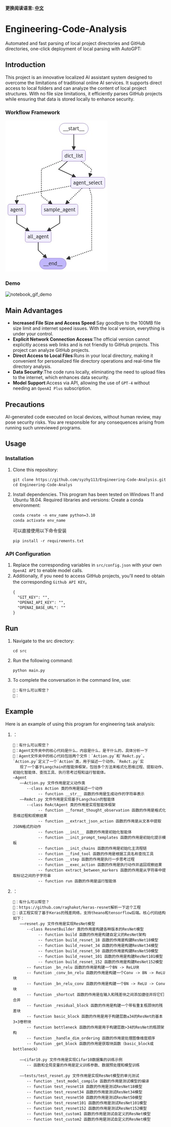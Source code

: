 **更换阅读语言: [中文](README_CN.md)**

# Engineering-Code-Analysis
Automated and fast parsing of local project directories and GitHub directories, one-click deployment of local parsing with AutoGPT:

## Introduction

This project is an innovative localized AI assistant system designed to overcome the limitations of traditional online AI services. It supports direct access to local folders and can analyze the content of local project structures. With no file size limitations, it efficiently parses GitHub projects while ensuring that data is stored locally to enhance security.

### Workflow Framework
![工作流框架](image/image.png)

### Demo
![notebook_gif_demo](image/1.gif)

## Main Advantages

- **Increased File Size and Access Speed**:Say goodbye to the 100MB file size limit and internet speed issues. With the local version, everything is under your control.
- **Explicit Network Connection Access**:The official version cannot explicitly access web links and is not friendly to GitHub projects. This project can analyze GitHub projects.
- **Direct Access to Local Files**:Runs in your local directory, making it convenient for personalized file directory operations and real-time file directory analysis.
-  **Data Security**:The code runs locally, eliminating the need to upload files to the internet, which enhances data security.
-  **Model Support**:Access via API, allowing the use of ```GPT-4``` without needing an ```OpenAI Plus``` subscription.

## Precautions
AI-generated code executed on local devices, without human review, may pose security risks. You are responsible for any consequences arising from running such unreviewed programs.

## Usage

### Installation

1. Clone this repository:
   ```shell
   git clone https://github.com/syzhy113/Engineering-Code-Analysis.git
   cd Engineering-Code-Analys
   ```

2. Install dependencies. This program has been tested on Windows 11 and Ubuntu 18.04. Required libraries and versions:
   Create a conda environment:
      ```shell
   conda create -n env_name python=3.10
   conda activate env_name
   ```
   可以直接使用以下命令安装
   ```shell
   pip install -r requirements.txt
   ```

### API Configuration
1. Replace the corresponding variables in ```src/config.json``` with your own ```OpenAI API``` to enable model calls.<br>
2. Additionally, if you need to access GitHub projects, you'll need to obtain the corresponding ```Github API KEY```。
   ```shell
   {
     "GIT_KEY": "",
     "OPENAI_API_KEY": "",
     "OPENAI_BASE_URL": ""
   }
   ```

## Run

1. Navigate to the src directory:
   ```shell
   cd src
   ```

2. Run the following command:
   ```shell
   python main.py
   ```

3. To complete the conversation in the command line, use:
   ```shell
   🤖：有什么可以帮您？
   👨：
   ```


## Example

Here is an example of using this program for engineering task analysis:

1. ：
   ```shell
   🤖：有什么可以帮您？
   👨：Agent文件夹中的核心代码是什么，内容是什么，是干什么的，具体分析一下
   🤖：Agent文件夹中的核心代码包括两个文件：`Action.py`和`ReAct.py`。`Action.py`定义了一个`Action`类，用于描述一个动作。`ReAct.py`实
      现了一个基于Langchain的智能体框架，包括多个方法来格式化思维过程、提取动作、初始化智能体、查找工具、执行思考过程和运行智能体。
   —Agent
      ——Action.py 文件作用是定义动作类
         --class Action 类的作用是描述一个动作
              -- function __str__ 函数的作用是生成动作的字符串表示
      ——ReAct.py 文件作用是实现基于Langchain的智能体
         --class ReActAgent 类的作用是实现智能体框架
              -- function __format_thought_observation 函数的作用是格式化思维过程和观察结果
              -- function __extract_json_action 函数的作用是从文本中提取JSON格式的动作
              -- function __init__ 函数的作用是初始化智能体
              -- function __init_prompt_templates 函数的作用是初始化提示模板
              -- function __init_chains 函数的作用是初始化主流程链
              -- function __find_tool 函数的作用是根据工具名称查找工具
              -- function __step 函数的作用是执行一步思考过程
              -- function __exec_action 函数的作用是执行动作并返回观察结果
              -- function extract_between_markers 函数的作用是从字符串中提取标记之间的子字符串
              -- function run 函数的作用是运行智能体
      ```
2. ：
   ```shell
   🤖：有什么可以帮您？
   👨：https://github.com/raghakot/keras-resnet解析一下这个工程
   🤖：该工程实现了基于Keras的残差网络，支持theano和tensorflow后端。核心代码结构如下：
      ——resnet.py 文件作用是实现ResNet模型
         --class ResnetBuilder 类的作用是构建各种版本的ResNet模型
              -- function build 函数的作用是构建自定义的ResNet架构
              -- function build_resnet_18 函数的作用是构建ResNet18模型
              -- function build_resnet_34 函数的作用是构建ResNet34模型
              -- function build_resnet_50 函数的作用是构建ResNet50模型
              -- function build_resnet_101 函数的作用是构建ResNet101模型
              -- function build_resnet_152 函数的作用是构建ResNet152模型
         -- function _bn_relu 函数的作用是构建一个BN -> ReLU块
         -- function _conv_bn_relu 函数的作用是构建一个Conv -> BN -> ReLU块
         -- function _bn_relu_conv 函数的作用是构建一个BN -> ReLU -> Conv块
         -- function _shortcut 函数的作用是在输入和残差块之间添加捷径并将它们合并
         -- function _residual_block 函数的作用是构建一个带有重复瓶颈块的残差块
         -- function basic_block 函数的作用是用于构建层数≤34的ResNet的基本3×3卷积块
         -- function bottleneck 函数的作用是用于构建层数>34的ResNet的瓶颈架构
         -- function _handle_dim_ordering 函数的作用是处理图像维度顺序
         -- function _get_block 函数的作用是获取块函数（basic_block或bottleneck）
      
      ——cifar10.py 文件作用是实现Cifar10数据集的训练示例
         -- 函数和全局变量的作用是定义训练参数、数据预处理和模型训练
      
      ——tests/test_resnet.py 文件作用是实现ResNet模型的单元测试
         -- function _test_model_compile 函数的作用是测试模型的编译
         -- function test_resnet18 函数的作用是测试ResNet18模型
         -- function test_resnet34 函数的作用是测试ResNet34模型
         -- function test_resnet50 函数的作用是测试ResNet50模型
         -- function test_resnet101 函数的作用是测试ResNet101模型
         -- function test_resnet152 函数的作用是测试ResNet152模型
         -- function test_custom1 函数的作用是测试自定义的ResNet模型
         -- function test_custom2 函数的作用是测试自定义的ResNet模型

      ```


